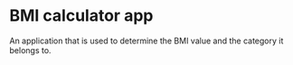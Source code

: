 # BMI calculator app
An application that is used to determine the BMI value and the category it belongs to.
